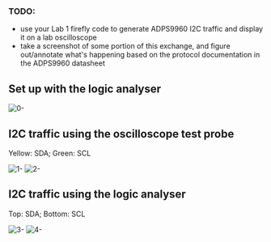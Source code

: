 ### TODO:

- use your Lab 1 firefly code to generate ADPS9960 I2C traffic and display it on a lab oscilloscope
- take a screenshot of some portion of this exchange, and figure out/annotate what's happening based on the protocol documentation in the ADPS9960 datasheet 


## Set up with the logic analyser
![0-](https://user-images.githubusercontent.com/113784775/200090380-5ea95d51-1fa1-43b4-a0d5-8cc42c62eb42.jpg)

## I2C traffic using the oscilloscope test probe
  Yellow: SDA; Green: SCL

![1-](https://user-images.githubusercontent.com/113784775/200090341-719acfc1-66ac-47c8-b648-93b0eca59640.jpg)
![2-](https://user-images.githubusercontent.com/113784775/200090351-fa2fb8c6-c679-4d65-9059-6d54d5354a53.jpg)

## I2C traffic using the logic analyser
  Top: SDA; Bottom: SCL
  
![3-](https://user-images.githubusercontent.com/113784775/200090359-e624c43c-aa41-474d-82d7-a4af32c0ad1d.jpg)
![4-](https://user-images.githubusercontent.com/113784775/200090362-5ac9f4a8-e165-44fb-aa34-d10a0436cba0.jpg)
